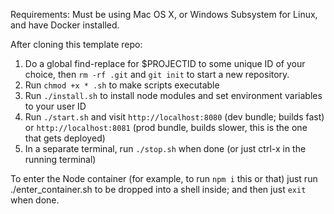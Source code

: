 Requirements: Must be using Mac OS X, or Windows Subsystem for Linux, and have Docker installed.

After cloning this template repo:

1. Do a global find-replace for $PROJECTID to some unique ID of your choice, then `rm -rf .git` and `git init` to start a new repository.
2. Run `chmod +x * .sh` to make scripts executable
3. Run `./install.sh` to install node modules and set environment variables to your user ID
4. Run `./start.sh` and visit `http://localhost:8080` (dev bundle; builds fast) or `http://localhost:8081` (prod bundle, builds slower, this is the one that gets deployed)
5. In a separate terminal, run `./stop.sh` when done (or just ctrl-x in the running terminal)

To enter the Node container (for example, to run `npm i` this or that) just run ./enter_container.sh to be dropped into a shell inside; and then just `exit` when done.